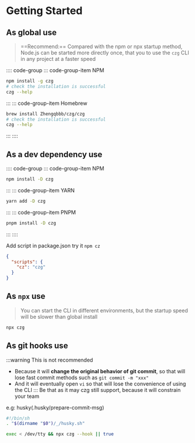 # Getting Started

## As global use
> ==Recommend:== Compared with the npm or npx startup method, Node.js can be started more directly once, that you to use the `czg` CLI in any project at a faster speed

:::: code-group
::: code-group-item NPM

```sh
npm install -g czg
# check the installation is successful
czg --help
```

:::
::: code-group-item Homebrew

```bash
brew install Zhengqbbb/czg/czg
# check the installation is successful
czg --help
```

:::
::::

## As a dev dependency use

:::: code-group
::: code-group-item NPM

```bash
npm install -D czg
```

:::
::: code-group-item YARN

```bash
yarn add -D czg
```

:::
::: code-group-item PNPM

```bash
pnpm install -D czg
```

:::
::::

Add script in package.json
try it `npm cz`
```json
{
  "scripts": {
    "cz": "czg"
  }
}
```

## As `npx` use
> You can start the CLI in different environments, but the startup speed will be slower than global install

```bash
npx czg
```

## As git hooks use

:::warning
This is not recommended
- Because it will **change the original behavior of git commit**, so that will lose fast commit methods such as `git commit -m "xxx"`
- And it will eventually open `vi` so that will lose the convenience of using the CLI
:::
Be that as it may czg still support, because it will constrain your team

e.g: husky(.husky/prepare-commit-msg)
```sh
#!/bin/sh
. "$(dirname "$0")/_/husky.sh"

exec < /dev/tty && npx czg --hook || true
```
